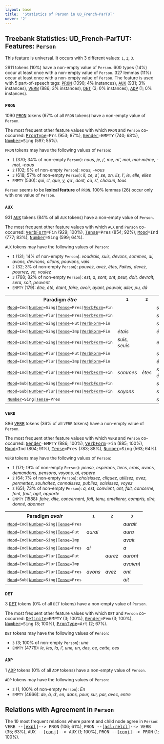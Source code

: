 ```yaml
---
layout: base
title:  'Statistics of Person in UD_French-ParTUT'
udver: '2'
---
```


## Treebank Statistics: UD_French-ParTUT: Features: `Person`

This feature is universal.
It occurs with 3 different values: `1`, `2`, `3`.

2911 tokens (10%) have a non-empty value of `Person`.
600 types (14%) occur at least once with a non-empty value of `Person`.
327 lemmas (11%) occur at least once with a non-empty value of `Person`.
The feature is used with 5 part-of-speech tags: <tt><a href="fr_partut-pos-PRON.html">PRON</a></tt> (1090; 4% instances), <tt><a href="fr_partut-pos-AUX.html">AUX</a></tt> (931; 3% instances), <tt><a href="fr_partut-pos-VERB.html">VERB</a></tt> (886; 3% instances), <tt><a href="fr_partut-pos-DET.html">DET</a></tt> (3; 0% instances), <tt><a href="fr_partut-pos-ADP.html">ADP</a></tt> (1; 0% instances).

### `PRON`

1090 <tt><a href="fr_partut-pos-PRON.html">PRON</a></tt> tokens (67% of all `PRON` tokens) have a non-empty value of `Person`.

The most frequent other feature values with which `PRON` and `Person` co-occurred: <tt><a href="fr_partut-feat-PronType.html">PronType</a></tt><tt>=Prs</tt> (953; 87%), <tt><a href="fr_partut-feat-Gender.html">Gender</a></tt><tt>=EMPTY</tt> (740; 68%), <tt><a href="fr_partut-feat-Number.html">Number</a></tt><tt>=Sing</tt> (597; 55%).

`PRON` tokens may have the following values of `Person`:

* `1` (370; 34% of non-empty `Person`): <em>nous, je, j', me, m', moi, moi-même, -moi, -nous</em>
* `2` (102; 9% of non-empty `Person`): <em>vous, -vous</em>
* `3` (618; 57% of non-empty `Person`): <em>il, ce, s', se, on, ils, l', le, elle, elles</em>
* `EMPTY` (530): <em>qui, c', que, y, qu', dont, où, s', chacun, tous</em>

`Person` seems to be **lexical feature** of `PRON`. 100% lemmas (26) occur only with one value of `Person`.

### `AUX`

931 <tt><a href="fr_partut-pos-AUX.html">AUX</a></tt> tokens (84% of all `AUX` tokens) have a non-empty value of `Person`.

The most frequent other feature values with which `AUX` and `Person` co-occurred: <tt><a href="fr_partut-feat-VerbForm.html">VerbForm</a></tt><tt>=Fin</tt> (929; 100%), <tt><a href="fr_partut-feat-Tense.html">Tense</a></tt><tt>=Pres</tt> (854; 92%), <tt><a href="fr_partut-feat-Mood.html">Mood</a></tt><tt>=Ind</tt> (777; 83%), <tt><a href="fr_partut-feat-Number.html">Number</a></tt><tt>=Sing</tt> (599; 64%).

`AUX` tokens may have the following values of `Person`:

* `1` (131; 14% of non-empty `Person`): <em>voudrais, suis, devons, sommes, ai, avons, devrions, allons, pouvons, vais</em>
* `2` (32; 3% of non-empty `Person`): <em>pouvez, avez, êtes, Faites, devez, pourrez, va, voulez</em>
* `3` (768; 82% of non-empty `Person`): <em>est, a, sont, ont, peut, doit, devrait, sera, soit, peuvent</em>
* `EMPTY` (179): <em>être, été, étant, faire, avoir, ayant, pouvoir, aller, pu, dû</em>

<table>
  <tr><th>Paradigm <i>être</i></th><th><tt>1</tt></th><th><tt>2</tt></th><th><tt>3</tt></th></tr>
  <tr><td><tt><tt><a href="fr_partut-feat-Mood.html">Mood</a></tt><tt>=Cnd</tt>|<tt><a href="fr_partut-feat-Number.html">Number</a></tt><tt>=Sing</tt>|<tt><a href="fr_partut-feat-Tense.html">Tense</a></tt><tt>=Pres</tt>|<tt><a href="fr_partut-feat-VerbForm.html">VerbForm</a></tt><tt>=Fin</tt></tt></td><td></td><td></td><td><em>serait</em></td></tr>
  <tr><td><tt><tt><a href="fr_partut-feat-Mood.html">Mood</a></tt><tt>=Cnd</tt>|<tt><a href="fr_partut-feat-Number.html">Number</a></tt><tt>=Plur</tt>|<tt><a href="fr_partut-feat-Tense.html">Tense</a></tt><tt>=Pres</tt>|<tt><a href="fr_partut-feat-VerbForm.html">VerbForm</a></tt><tt>=Fin</tt></tt></td><td></td><td></td><td><em>seraient</em></td></tr>
  <tr><td><tt><tt><a href="fr_partut-feat-Mood.html">Mood</a></tt><tt>=Ind</tt>|<tt><a href="fr_partut-feat-Number.html">Number</a></tt><tt>=Sing</tt>|<tt><a href="fr_partut-feat-Tense.html">Tense</a></tt><tt>=Fut</tt>|<tt><a href="fr_partut-feat-VerbForm.html">VerbForm</a></tt><tt>=Fin</tt></tt></td><td></td><td></td><td><em>sera</em></td></tr>
  <tr><td><tt><tt><a href="fr_partut-feat-Mood.html">Mood</a></tt><tt>=Ind</tt>|<tt><a href="fr_partut-feat-Number.html">Number</a></tt><tt>=Sing</tt>|<tt><a href="fr_partut-feat-Tense.html">Tense</a></tt><tt>=Imp</tt>|<tt><a href="fr_partut-feat-VerbForm.html">VerbForm</a></tt><tt>=Fin</tt></tt></td><td><em>étais</em></td><td></td><td><em>était</em></td></tr>
  <tr><td><tt><tt><a href="fr_partut-feat-Mood.html">Mood</a></tt><tt>=Ind</tt>|<tt><a href="fr_partut-feat-Number.html">Number</a></tt><tt>=Sing</tt>|<tt><a href="fr_partut-feat-Tense.html">Tense</a></tt><tt>=Pres</tt>|<tt><a href="fr_partut-feat-VerbForm.html">VerbForm</a></tt><tt>=Fin</tt></tt></td><td><em>suis, seuis</em></td><td></td><td><em>est</em></td></tr>
  <tr><td><tt><tt><a href="fr_partut-feat-Mood.html">Mood</a></tt><tt>=Ind</tt>|<tt><a href="fr_partut-feat-Number.html">Number</a></tt><tt>=Plur</tt>|<tt><a href="fr_partut-feat-Tense.html">Tense</a></tt><tt>=Fut</tt>|<tt><a href="fr_partut-feat-VerbForm.html">VerbForm</a></tt><tt>=Fin</tt></tt></td><td></td><td></td><td><em>seront</em></td></tr>
  <tr><td><tt><tt><a href="fr_partut-feat-Mood.html">Mood</a></tt><tt>=Ind</tt>|<tt><a href="fr_partut-feat-Number.html">Number</a></tt><tt>=Plur</tt>|<tt><a href="fr_partut-feat-Tense.html">Tense</a></tt><tt>=Imp</tt>|<tt><a href="fr_partut-feat-VerbForm.html">VerbForm</a></tt><tt>=Fin</tt></tt></td><td></td><td></td><td><em>étaient</em></td></tr>
  <tr><td><tt><tt><a href="fr_partut-feat-Mood.html">Mood</a></tt><tt>=Ind</tt>|<tt><a href="fr_partut-feat-Number.html">Number</a></tt><tt>=Plur</tt>|<tt><a href="fr_partut-feat-Tense.html">Tense</a></tt><tt>=Pres</tt>|<tt><a href="fr_partut-feat-VerbForm.html">VerbForm</a></tt><tt>=Fin</tt></tt></td><td><em>sommes</em></td><td><em>êtes</em></td><td><em>sont, étaient</em></td></tr>
  <tr><td><tt><tt><a href="fr_partut-feat-Mood.html">Mood</a></tt><tt>=Sub</tt>|<tt><a href="fr_partut-feat-Number.html">Number</a></tt><tt>=Sing</tt>|<tt><a href="fr_partut-feat-Tense.html">Tense</a></tt><tt>=Pres</tt>|<tt><a href="fr_partut-feat-VerbForm.html">VerbForm</a></tt><tt>=Fin</tt></tt></td><td></td><td></td><td><em>soit</em></td></tr>
  <tr><td><tt><tt><a href="fr_partut-feat-Mood.html">Mood</a></tt><tt>=Sub</tt>|<tt><a href="fr_partut-feat-Number.html">Number</a></tt><tt>=Plur</tt>|<tt><a href="fr_partut-feat-Tense.html">Tense</a></tt><tt>=Pres</tt>|<tt><a href="fr_partut-feat-VerbForm.html">VerbForm</a></tt><tt>=Fin</tt></tt></td><td><em>soyons</em></td><td></td><td><em>soient</em></td></tr>
  <tr><td><tt><tt><a href="fr_partut-feat-Number.html">Number</a></tt><tt>=Sing</tt>|<tt><a href="fr_partut-feat-Tense.html">Tense</a></tt><tt>=Pres</tt></tt></td><td></td><td></td><td><em>soit</em></td></tr>
</table>

### `VERB`

886 <tt><a href="fr_partut-pos-VERB.html">VERB</a></tt> tokens (36% of all `VERB` tokens) have a non-empty value of `Person`.

The most frequent other feature values with which `VERB` and `Person` co-occurred: <tt><a href="fr_partut-feat-Gender.html">Gender</a></tt><tt>=EMPTY</tt> (886; 100%), <tt><a href="fr_partut-feat-VerbForm.html">VerbForm</a></tt><tt>=Fin</tt> (885; 100%), <tt><a href="fr_partut-feat-Mood.html">Mood</a></tt><tt>=Ind</tt> (804; 91%), <tt><a href="fr_partut-feat-Tense.html">Tense</a></tt><tt>=Pres</tt> (783; 88%), <tt><a href="fr_partut-feat-Number.html">Number</a></tt><tt>=Sing</tt> (563; 64%).

`VERB` tokens may have the following values of `Person`:

* `1` (171; 19% of non-empty `Person`): <em>pense, espérons, tiens, crois, avons, demandons, pensons, voyons, ai, espère</em>
* `2` (64; 7% of non-empty `Person`): <em>choisissez, cliquez, utilisez, avez, permettez, souhaitez, connaissez, publiez, saisissez, voyez</em>
* `3` (651; 73% of non-empty `Person`): <em>a, est, convient, ont, fait, concerne, font, faut, agit, apporte</em>
* `EMPTY` (1588): <em>faire, dite, concernant, fait, tenu, améliorer, compris, dire, donné, abonner</em>

<table>
  <tr><th>Paradigm <i>avoir</i></th><th><tt>1</tt></th><th><tt>2</tt></th><th><tt>3</tt></th></tr>
  <tr><td><tt><tt><a href="fr_partut-feat-Mood.html">Mood</a></tt><tt>=Cnd</tt>|<tt><a href="fr_partut-feat-Number.html">Number</a></tt><tt>=Sing</tt>|<tt><a href="fr_partut-feat-Tense.html">Tense</a></tt><tt>=Pres</tt></tt></td><td></td><td></td><td><em>aurait</em></td></tr>
  <tr><td><tt><tt><a href="fr_partut-feat-Mood.html">Mood</a></tt><tt>=Ind</tt>|<tt><a href="fr_partut-feat-Number.html">Number</a></tt><tt>=Sing</tt>|<tt><a href="fr_partut-feat-Tense.html">Tense</a></tt><tt>=Fut</tt></tt></td><td><em>aurai</em></td><td></td><td><em>aura</em></td></tr>
  <tr><td><tt><tt><a href="fr_partut-feat-Mood.html">Mood</a></tt><tt>=Ind</tt>|<tt><a href="fr_partut-feat-Number.html">Number</a></tt><tt>=Sing</tt>|<tt><a href="fr_partut-feat-Tense.html">Tense</a></tt><tt>=Imp</tt></tt></td><td></td><td></td><td><em>avait</em></td></tr>
  <tr><td><tt><tt><a href="fr_partut-feat-Mood.html">Mood</a></tt><tt>=Ind</tt>|<tt><a href="fr_partut-feat-Number.html">Number</a></tt><tt>=Sing</tt>|<tt><a href="fr_partut-feat-Tense.html">Tense</a></tt><tt>=Pres</tt></tt></td><td><em>ai</em></td><td></td><td><em>a</em></td></tr>
  <tr><td><tt><tt><a href="fr_partut-feat-Mood.html">Mood</a></tt><tt>=Ind</tt>|<tt><a href="fr_partut-feat-Number.html">Number</a></tt><tt>=Plur</tt>|<tt><a href="fr_partut-feat-Tense.html">Tense</a></tt><tt>=Fut</tt></tt></td><td></td><td><em>aurez</em></td><td><em>auront</em></td></tr>
  <tr><td><tt><tt><a href="fr_partut-feat-Mood.html">Mood</a></tt><tt>=Ind</tt>|<tt><a href="fr_partut-feat-Number.html">Number</a></tt><tt>=Plur</tt>|<tt><a href="fr_partut-feat-Tense.html">Tense</a></tt><tt>=Imp</tt></tt></td><td></td><td></td><td><em>avaient</em></td></tr>
  <tr><td><tt><tt><a href="fr_partut-feat-Mood.html">Mood</a></tt><tt>=Ind</tt>|<tt><a href="fr_partut-feat-Number.html">Number</a></tt><tt>=Plur</tt>|<tt><a href="fr_partut-feat-Tense.html">Tense</a></tt><tt>=Pres</tt></tt></td><td><em>avons</em></td><td><em>avez</em></td><td><em>ont</em></td></tr>
  <tr><td><tt><tt><a href="fr_partut-feat-Mood.html">Mood</a></tt><tt>=Sub</tt>|<tt><a href="fr_partut-feat-Number.html">Number</a></tt><tt>=Sing</tt>|<tt><a href="fr_partut-feat-Tense.html">Tense</a></tt><tt>=Pres</tt></tt></td><td></td><td></td><td><em>ait</em></td></tr>
</table>

### `DET`

3 <tt><a href="fr_partut-pos-DET.html">DET</a></tt> tokens (0% of all `DET` tokens) have a non-empty value of `Person`.

The most frequent other feature values with which `DET` and `Person` co-occurred: <tt><a href="fr_partut-feat-Definite.html">Definite</a></tt><tt>=EMPTY</tt> (3; 100%), <tt><a href="fr_partut-feat-Gender.html">Gender</a></tt><tt>=Fem</tt> (3; 100%), <tt><a href="fr_partut-feat-Number.html">Number</a></tt><tt>=Sing</tt> (3; 100%), <tt><a href="fr_partut-feat-PronType.html">PronType</a></tt><tt>=Art</tt> (2; 67%).

`DET` tokens may have the following values of `Person`:

* `3` (3; 100% of non-empty `Person`): <em>une</em>
* `EMPTY` (4779): <em>le, les, la, l', une, un, des, ce, cette, ces</em>

### `ADP`

1 <tt><a href="fr_partut-pos-ADP.html">ADP</a></tt> tokens (0% of all `ADP` tokens) have a non-empty value of `Person`.

`ADP` tokens may have the following values of `Person`:

* `3` (1; 100% of non-empty `Person`): <em>En</em>
* `EMPTY` (4666): <em>de, à, d', en, dans, pour, sur, par, avec, entre</em>

## Relations with Agreement in `Person`

The 10 most frequent relations where parent and child node agree in `Person`:
<tt>VERB --[<tt><a href="fr_partut-dep-expl.html">expl</a></tt>]--> PRON</tt> (106; 61%),
<tt>PRON --[<tt><a href="fr_partut-dep-acl-relcl.html">acl:relcl</a></tt>]--> VERB</tt> (35; 63%),
<tt>AUX --[<tt><a href="fr_partut-dep-conj.html">conj</a></tt>]--> AUX</tt> (1; 100%),
<tt>PRON --[<tt><a href="fr_partut-dep-conj.html">conj</a></tt>]--> PRON</tt> (1; 100%).

